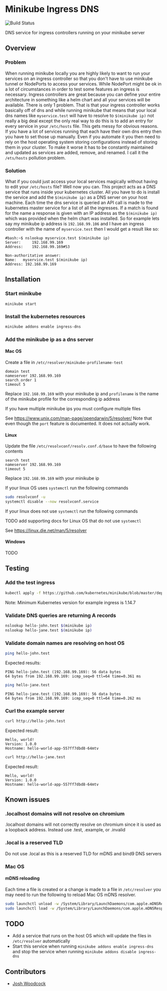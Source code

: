 # Minikube Ingress DNS
![Build Status](https://gitlab.com/cryptexlabs/public/development/minikube-ingress-dns/badges/master/pipeline.svg)

DNS service for ingress controllers running on your minikube server

## Overview

### Problem
When running minikube locally you are highly likely to want to run your services on an ingress controller so that you 
don't have to use minikube tunnel or NodePorts to access your services. While NodePort might be ok in a lot of 
circumstances in order to test some features an ingress is necessary. Ingress controllers are great because you can 
define your entire architecture in something like a helm chart and all your services will be available. There is only 
1 problem. That is that your ingress controller works basically off of dns and while running minikube that means that 
your local dns names like `myservice.test` will have to resolve to `$(minikube ip)` not really a big deal except the 
only real way to do this is to add an entry for every service in your `/etc/hosts` file. This gets messy for obvious 
reasons. If you have a lot of services running that each have their own dns entry then you have to set those up 
manually. Even if you automate it you then need to rely on the host operating system storing configurations instead of 
storing them in your cluster. To make it worse it has to be constantly maintained and updated as services are added, 
remove, and renamed. I call it the `/ets/hosts` pollution problem.

### Solution
What if you could just access your local services magically without having to edit your `/etc/hosts` file? Well now you
can. This project acts as a DNS service that runs inside your kubernetes cluster. All you have to do is install the 
service and add the `$(minikube ip)` as a DNS server on your host machine. Each time the dns service is queried an 
API call is made to the kubernetes master service for a list of all the ingresses. If a match is found for the name a 
response is given with an IP address as the `$(minikube ip)` which was provided when the helm chart was installed. So 
for example lets say my minikube ip address is `192.168.99.106` and I have an ingress controller with the name of 
`myservice.test` then I would get a result like so: 

```text
#bash:~$ nslookup myservice.test $(minikube ip)
Server:		192.168.99.169
Address:	192.168.99.169#53

Non-authoritative answer:
Name:	myservice.test $(minikube ip)
Address: 192.168.99.169
```

## Installation

### Start minikube
```
minikube start
```

### Install the kubernetes resources
```bash
minikube addons enable ingress-dns
```

### Add the minikube ip as a dns server

#### Mac OS
Create a file in `/etc/resolver/minikube-profilename-test`
```
domain test
nameserver 192.168.99.169
search_order 1
timeout 5
```
Replace `192.168.99.169` with your minikube ip and `profilename` is the name of the minikube profile for the 
corresponding ip address

If you have multiple minikube ips you must configure multiple files

See https://www.unix.com/man-page/opendarwin/5/resolver/
Note that even though the `port` feature is documented. It does not actually work.

#### Linux
Update the file `/etc/resolvconf/resolv.conf.d/base` to have the following contents
```
search test
nameserver 192.168.99.169
timeout 5
```
Replace `192.168.99.169` with your minikube ip

If your linux OS uses `systemctl` run the following commands
```bash
sudo resolvconf -u
systemctl disable --now resolvconf.service 
```

If your linux does not use `systemctl` run the following commands

TODO add supporting docs for Linux OS that do not use `systemctl`

See https://linux.die.net/man/5/resolver

#### Windows

TODO

## Testing

### Add the test ingress
```bash
kubectl apply -f https://github.com/kubernetes/minikube/blob/master/deploy/addons/ingress-dns/example/example.yaml
```
Note: Minimum Kubernetes version for example ingress is 1.14.7

### Validate DNS queries are returning A records
```bash
nslookup hello-john.test $(minikube ip)
nslookup hello-jane.test $(minikube ip)
```

### Validate domain names are resolving on host OS
```bash
ping hello-john.test
```
Expected results:
```text
PING hello-john.test (192.168.99.169): 56 data bytes
64 bytes from 192.168.99.169: icmp_seq=0 ttl=64 time=0.361 ms
```
```bash
ping hello-jane.test
```
```text
PING hello-jane.test (192.168.99.169): 56 data bytes
64 bytes from 192.168.99.169: icmp_seq=0 ttl=64 time=0.262 ms
```

### Curl the example server
```bash
curl http://hello-john.test
```
Expected result:
```text
Hello, world!
Version: 1.0.0
Hostname: hello-world-app-557ff7dbd8-64mtv
```
```bash
curl http://hello-jane.test
```
Expected result:
```text
Hello, world!
Version: 1.0.0
Hostname: hello-world-app-557ff7dbd8-64mtv
```

## Known issues

### .localhost domains will not resolve on chromium
.localhost domains will not correctly resolve on chromium since it is used as a loopback address. Instead use .test, .example, or .invalid

### .local is a reserved TLD
Do not use .local as this is a reserved TLD for mDNS and bind9 DNS servers

### Mac OS

#### mDNS reloading
Each time a file is created or a change is made to a file in `/etc/resolver` you may need to run the following to reload Mac OS mDNS resolver.
```bash
sudo launchctl unload -w /System/Library/LaunchDaemons/com.apple.mDNSResponder.plist
sudo launchctl load -w /System/Library/LaunchDaemons/com.apple.mDNSResponder.plist
```

## TODO
- Add a service that runs on the host OS which will update the files in `/etc/resolver` automatically
- Start this service when running `minikube addons enable ingress-dns` and stop the service when running 
`minikube addons disable ingress-dns`

## Contributors
- [Josh Woodcock](https://github.com/woodcockjosh)